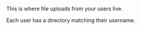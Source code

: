 This is where file uploads from your users live. 

Each user has a directory matching their username.